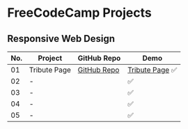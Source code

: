 # FreeCodeCamp Projects

## Responsive Web Design

No. | Project        | GitHub Repo            | Demo
--|-----------|------------------------|---
01| Tribute Page | [GitHub Repo](https://github.com/cenacrharsh/tribute-page-responsive-web-design-fcc) | [Tribute Page](https://cenacrharsh.github.io/tribute-page-responsive-web-design-fcc/) ✅
02| - | []() | []() ✅
03| - | []() | []() ✅
04| - | []() | []() ✅
05| - | []() | []() ✅
